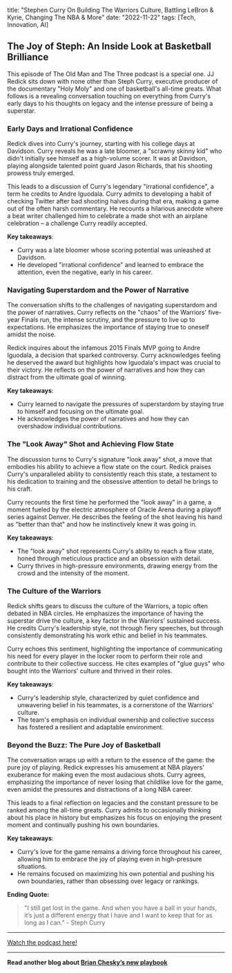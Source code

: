 

title: "Stephen Curry On Building The Warriors Culture, Battling LeBron & Kyrie, Changing The NBA & More"
date: "2022-11-22"
tags: [Tech, Innovation, AI]


## The Joy of Steph: An Inside Look at Basketball Brilliance

This episode of The Old Man and The Three podcast is a special one. JJ Redick sits down with none other than Steph Curry, executive producer of the documentary "Holy Moly" and one of basketball's all-time greats. What follows is a revealing conversation touching on everything from Curry's early days to his thoughts on legacy and the intense pressure of being a superstar.

### Early Days and Irrational Confidence

Redick dives into Curry's journey, starting with his college days at Davidson. Curry reveals he was a late bloomer, a "scrawny skinny kid" who didn't initially see himself as a high-volume scorer. It was at Davidson, playing alongside talented point guard Jason Richards, that his shooting prowess truly emerged.

This leads to a discussion of Curry's legendary "irrational confidence", a term he credits to Andre Iguodala. Curry admits to developing a habit of checking Twitter after bad shooting halves during that era, making a game out of the often harsh commentary. He recounts a hilarious anecdote where a beat writer challenged him to celebrate a made shot with an airplane celebration – a challenge Curry readily accepted.

**Key takeaways**:

* Curry was a late bloomer whose scoring potential was unleashed at Davidson.
* He developed "irrational confidence" and learned to embrace the attention, even the negative, early in his career.

### Navigating Superstardom and the Power of Narrative

The conversation shifts to the challenges of navigating superstardom and the power of narratives. Curry reflects on the "chaos" of the Warriors' five-year Finals run, the intense scrutiny, and the pressure to live up to expectations. He emphasizes the importance of staying true to oneself amidst the noise.

Redick inquires about the infamous 2015 Finals MVP going to Andre Iguodala, a decision that sparked controversy. Curry acknowledges feeling he deserved the award but highlights how Iguodala's impact was crucial to their victory. He reflects on the power of narratives and how they can distract from the ultimate goal of winning.

**Key takeaways**:

* Curry learned to navigate the pressures of superstardom by staying true to himself and focusing on the ultimate goal.
* He acknowledges the power of narratives and how they can overshadow individual contributions.

### The "Look Away" Shot and Achieving Flow State

The discussion turns to Curry's signature "look away" shot, a move that embodies his ability to achieve a flow state on the court.  Redick praises Curry's unparalleled ability to consistently reach this state, a testament to his dedication to training and the obsessive attention to detail he brings to his craft.

Curry recounts the first time he performed the "look away" in a game, a moment fueled by the electric atmosphere of Oracle Arena during a playoff series against Denver. He describes the feeling of the shot leaving his hand as "better than that" and how he instinctively knew it was going in.

**Key takeaways**:

* The "look away" shot represents Curry's ability to reach a flow state, honed through meticulous practice and an obsession with detail.
* Curry thrives in high-pressure environments, drawing energy from the crowd and the intensity of the moment.

### The Culture of the Warriors

Redick shifts gears to discuss the culture of the Warriors, a topic often debated in NBA circles. He emphasizes the importance of having the superstar drive the culture, a key factor in the Warriors' sustained success. He credits Curry's leadership style, not through fiery speeches, but through consistently demonstrating his work ethic and belief in his teammates.

Curry echoes this sentiment, highlighting the importance of communicating his need for every player in the locker room to perform their role and contribute to their collective success. He cites examples of "glue guys" who bought into the Warriors' culture and thrived in their roles.

**Key takeaways**:

* Curry's leadership style, characterized by quiet confidence and unwavering belief in his teammates, is a cornerstone of the Warriors' culture.
* The team's emphasis on individual ownership and collective success has fostered a resilient and adaptable environment.

### Beyond the Buzz: The Pure Joy of Basketball

The conversation wraps up with a return to the essence of the game: the pure joy of playing. Redick expresses his amusement at NBA players' exuberance for making even the most audacious shots.  Curry agrees, emphasizing the importance of never losing that childlike love for the game, even amidst the pressures and distractions of a long NBA career.

This leads to a final reflection on legacies and the constant pressure to be ranked among the all-time greats. Curry admits to occasionally thinking about his place in history but emphasizes his focus on enjoying the present moment and continually pushing his own boundaries.

**Key takeaways**:

* Curry's love for the game remains a driving force throughout his career, allowing him to embrace the joy of playing even in high-pressure situations.
* He remains focused on maximizing his own potential and pushing his own boundaries, rather than obsessing over legacy or rankings.

**Ending Quote:**

>  "I still get lost in the game. And when you have a ball in your hands, it’s just a different energy that I have and I want to keep that for as long as I can." - Steph Curry

---

<a href="https://youtube.com/watch?v=-I8D7tQwnJA" target="_blank">Watch the podcast here!</a>


---

**Read another blog about [Brian Chesky’s new playbook](./20231112-brianchesky-lennyspodcast)**
